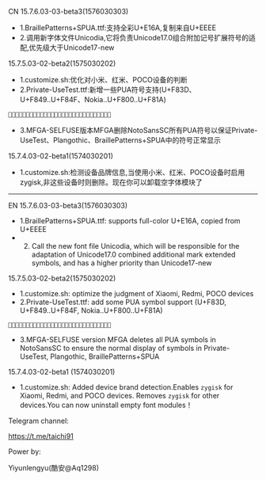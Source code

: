 CN
15.7.6.03-03-beta3(1576030303)
 - 1.BraillePatterns+SPUA.ttf:支持全彩U+E16A,复制来自U+EEEE
 - 2.调用新字体文件Unicodia,它将负责Unicode17.0组合附加记号扩展符号的适配,优先级大于Unicode17-new
 
15.7.5.03-02-beta2(1575030202)
 - 1.customize.sh:优化对小米、红米、POCO设备的判断
 - 2.Private-UseTest.ttf:新增一些PUA符号支持(U+F83D、U+F849..U+F84F、Nokia..U+F800..U+F81A)
```

```
 - 3.MFGA-SELFUSE版本MFGA删除NotoSansSC所有PUA符号以保证Private-UseTest、Plangothic、BraillePatterns+SPUA中的符号正常显示
 
15.7.4.03-02-beta1(1574030201)
 - 1.customize.sh:检测设备品牌信息,当使用小米、红米、POCO设备时启用zygisk,非这些设备时则删除。现在你可以卸载空字体模块了

 
-------
EN
15.7.6.03-03-beta3(1576030303)
- 1.BraillePatterns+SPUA.ttf: supports full-color U+E16A, copied from U+EEEE
- 2. Call the new font file Unicodia, which will be responsible for the adaptation of Unicode17.0 combined additional mark extended symbols, and has a higher priority than Unicode17-new
 
15.7.5.03-02-beta2(1575030202)
- 1.customize.sh: optimize the judgment of Xiaomi, Redmi, POCO devices
- 2.Private-UseTest.ttf: add some PUA symbol support (U+F83D, U+F849..U+F84F, Nokia..U+F800..U+F81A)
```

```
- 3.MFGA-SELFUSE version MFGA deletes all PUA symbols in NotoSansSC to ensure the normal display of symbols in Private-UseTest, Plangothic, BraillePatterns+SPUA
 
15.7.4.03-02-beta1 (1574030201)  
- 1.customize.sh: Added device brand detection.Enables `zygisk` for Xiaomi, Redmi, and POCO devices. Removes `zygisk` for other devices.You can now uninstall empty font modules！
 



Telegram channel:

https://t.me/taichi91

Power by:

Yiyunlengyu(酷安@Aq1298)